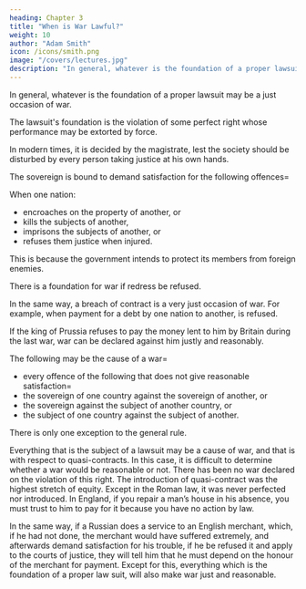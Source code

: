 ```yaml
---
heading: Chapter 3
title: "When is War Lawful?"
weight: 10
author: "Adam Smith"
icon: /icons/smith.png
image: "/covers/lectures.jpg"
description: "In general, whatever is the foundation of a proper lawsuit may be a just occasion of war"
---
```




<!-- First, quando liceat bellare ? -->

In general, whatever is the foundation of a proper lawsuit may be a just occasion of war.

The lawsuit's foundation is the violation of some perfect right whose performance may be extorted by force.
<!-- It is so extorted in a rude society. -->
In modern times, it is decided by the magistrate, lest the society should be disturbed by every person taking justice at his own hands.

The sovereign is bound to demand satisfaction for the following offences= 

When one nation:
- encroaches on the property of another, or
- kills the subjects of another,
- imprisons the subjects of another, or
- refuses them justice when injured.

This is because the government intends to protect its members from foreign enemies.

There is a foundation for war if redress be refused.

In the same way, a breach of contract is a very just occasion of war. For example, when payment for a debt by one nation to another, is refused.

If the king of Prussia refuses to pay the money lent to him by Britain during the last war, war can be declared against him justly and reasonably.

The following may be the cause of a war= 
- every offence of the following that does not give reasonable satisfaction= 
- the sovereign of one country against the sovereign of another, or
- the sovereign against the subject of another country, or
- the subject of one country against the subject of another.

There is only one exception to the general rule.

Everything that is the subject of a lawsuit may be a cause of war, and that is with respect to quasi-contracts.
In this case, it is difficult to determine whether a war would be reasonable or not.
There has been no war declared on the violation of this right.
The introduction of quasi-contract was the highest stretch of equity.
Except in the Roman law, it was never perfected nor introduced.
In England, if you repair a man’s house in his absence, you must trust to him to pay for it because you have no action by law.

In the same way, if a Russian does a service to an English merchant, which, if he had not done, the merchant would have suffered extremely, and afterwards demand satisfaction for his trouble, if he be refused it and apply to the courts of justice, they will tell him that he must depend on the honour of the merchant for payment.
Except for this, everything which is the foundation of a proper law suit, will also make war just and reasonable.

